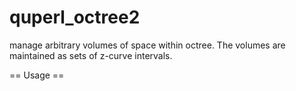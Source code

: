 # quperl_octree2

manage arbitrary volumes of space within octree. The volumes are maintained as sets of z-curve intervals. 

== Usage ==

